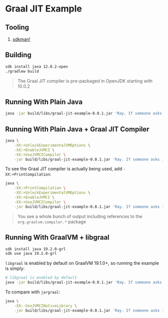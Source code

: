 # Graal JIT Example

## Tooling
1. [sdkman!](https://sdkman.io/install)

## Building
```bash
sdk install java 12.0.2-open
./gradlew build
```
> The Graal JIT compiler is pre-packaged in OpenJDK starting with 10.0.2

## Running With Plain Java
```bash
java -jar build/libs/graal-jit-example-0.0.1.jar 'Ray. If someone asks if you are a god, you say, "yes!"'
```

## Running With Plain Java + Graal JIT Compiler
```bash
java \
    -XX:+UnlockExperimentalVMOptions \
    -XX:+EnableJVMCI \
    -XX:+UseJVMCICompiler \
    -jar build/libs/graal-jit-example-0.0.1.jar 'Ray. If someone asks if you are a god, you say, "yes!"'
```

To see the Graal JIT compiler is actually being used, add `-XX:+PrintCompilation`:
```bash
java \
    -XX:+PrintCompilation \
    -XX:+UnlockExperimentalVMOptions \
    -XX:+EnableJVMCI \
    -XX:+UseJVMCICompiler \
    -jar build/libs/graal-jit-example-0.0.1.jar 'Ray. If someone asks if you are a god, you say, "yes!"'
```
> You see a whole bunch of output including references to the `org.graalvm.compiler.*` package

## Running With GraalVM + libgraal
```bash
sdk install java 19.2.0-grl
sdk use java 19.2.0-grl
```

`libgraal` is enabled by default on GraalVM 19.1.0+, so running the example is simply:
```bash
# libgraal is enabled by default
java -jar build/libs/graal-jit-example-0.0.1.jar 'Ray. If someone asks if you are a god, you say, "yes!"'
```

To compare with `jargraal`:
```bash
java \
    -XX:-UseJVMCINativeLibrary \
    -jar build/libs/graal-jit-example-0.0.1.jar 'Ray. If someone asks if you are a god, you say, "yes!"'
```
